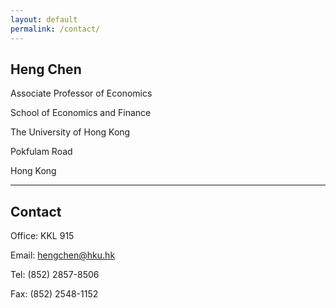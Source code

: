 ```yaml
---
layout: default
permalink: /contact/
---
```

## Heng Chen

Associate Professor of Economics

School of Economics and Finance

The University of Hong Kong

Pokfulam Road

Hong Kong

---

## Contact

Office: KKL 915

Email: hengchen@hku.hk

Tel: (852) 2857-8506

Fax: (852) 2548-1152

